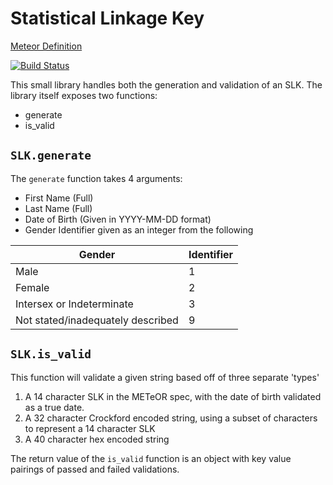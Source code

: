 # Statistical Linkage Key
[Meteor Definition](https://meteor.aihw.gov.au/content/index.phtml/itemId/349510)

[![Build Status](https://travis-ci.com/DavidBindloss/statistical-linkage-key.svg?branch=master)](https://travis-ci.com/DavidBindloss/statistical-linkage-key)

This small library handles both the generation and validation of an SLK.
The library itself exposes two functions:
 - generate
 - is_valid

## `SLK.generate`
The `generate` function takes 4 arguments:
 - First Name (Full)
 - Last Name (Full)
 - Date of Birth (Given in YYYY-MM-DD format)
 - Gender Identifier given as an integer from the following

| Gender  | Identifier  |
|---------|-------------|
| Male    | 1           |
| Female  | 2           |
| Intersex or Indeterminate | 3 |
| Not stated/inadequately described | 9 |

## `SLK.is_valid`
This function will validate a given string based off of three separate 'types'

1. A 14 character SLK in the METeOR spec, with the date of birth validated as a true date.
2. A 32 character Crockford encoded string, using a subset of characters to represent a 14 character SLK
3. A 40 character hex encoded string

The return value of the `is_valid` function is an object with key value pairings of passed and
failed validations.
